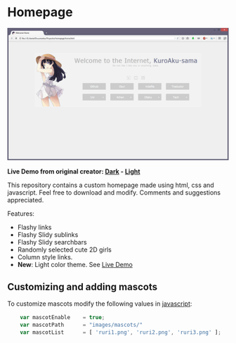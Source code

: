 Homepage
====

![alt tag](screenshots/preview.png "Homepage preview")

**Live Demo from original creator: [Dark](http://gokoururi.github.io/homepage/) - [Light](http://gokoururi.github.io/homepage/index-light.html)**

This repository contains a custom homepage made using html, css and javascript. Feel free to download and modify. Comments and suggestions appreciated.

Features:
* Flashy links
* Flashy Slidy sublinks
* Flashy Slidy searchbars 
* Randomly selected cute 2D girls
* Column style links.
* **New**: Light color theme. See [Live Demo](http://gokoururi.github.io/homepage/index-light.html)

Customizing and adding mascots
----

To customize mascots modify the following values in [javascript](home.html):

```javascript
    var mascotEnable    = true;
    var mascotPath      = "images/mascots/"
    var mascotList      = [ 'ruri1.png', 'ruri2.png', 'ruri3.png' ];
```
